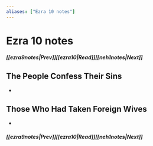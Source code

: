```yaml
---
aliases: ["Ezra 10 notes"]
---
```

# Ezra 10 notes
##### <span class=arrow-left></span>[[ezra9notes|Prev]]<span class=navigation-separator></span>[[ezra10|Read]]<span class=navigation-separator></span>[[neh1notes|Next]]<span class=arrow-right></span>
## The People Confess Their Sins
- 
## Those Who Had Taken Foreign Wives
- 
##### <span class=arrow-left></span>[[ezra9notes|Prev]]<span class=navigation-separator></span>[[ezra10|Read]]<span class=navigation-separator></span>[[neh1notes|Next]]<span class=arrow-right></span>
